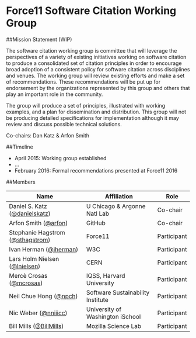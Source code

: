 # Force11 Software Citation Working Group

##Mission Statement (WIP)

The software citation working group is committee that will leverage the perspectives of a variety of existing initiatives working on software citation to  produce a consolidated set of citation principles in order to encourage broad adoption of a consistent policy for software citation across disciplines and venues.  The working group will review existing efforts and make a set of recommendations. These recommendations will be put up for endorsement by the organizations represented by this group and others that play an important role in the community.

The group will produce a set of principles, illustrated with working examples, and a plan for dissemination and distribution.  This group will not be producing detailed specifications for implementation although it may review and discuss possible technical solutions. 

Co-chairs: Dan Katz & Arfon Smith

##Timeline

- April 2015: Working group established
- ...
- February 2016: Formal recommendations presented at Force11 2016

##Members

| Name                    | Affiliation   | Role |
|-------------------------|---------------|----------------|
| Daniel S. Katz ([@danielskatz](https://github.com/danielskatz)) | U Chicago & Argonne Natl Lab           | Co-chair    |
| Arfon Smith ([@arfon](https://github.com/arfon))    | GitHub        | Co-chair          |
| Stephanie Hagstrom ([@sthagstrom](https://github.com/sthagstrom)) | Force11 | Participant |
| Ivan Herman ([@iherman](https://github.com/iherman)) | W3C | Participant |
| Lars Holm Nielsen ([@lnielsen](https://github.com/lnielsen)) | CERN | Participant |
| Mercè Crosas ([@mcrosas](https://github.com/mcrosas)) | IQSS, Harvard University| Participant |
| Neil Chue Hong ([@npch](https://github.com/npch)) | Software Sustainability Institute | Participant |
| Nic Weber ([@nniiicc](https://github.com/nniiicc)) | University of Washington iSchool | Participant |
| Bill Mills ([@BillMills](https://github.com/BillMills)) | Mozilla Science Lab | Participant |
